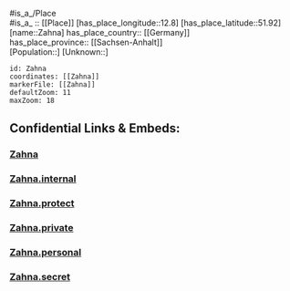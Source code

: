 ﻿---
location: [51.92,12.8] 
mapzoom: [7,12] 
mapmarker: city 
type: City
tags:
- geo/City


SpocWebEntityId: 35770
isDeleted: false
confidential: public

---
#is_a_/Place  
#is_a_ :: [[Place]] 
[has_place_longitude::12.8] 
[has_place_latitude::51.92] 
[name::Zahna] 
has_place_country:: [[Germany]]  
has_place_province:: [[Sachsen-Anhalt]]  
[Population::] 
[Unknown::] 


```leaflet
id: Zahna
coordinates: [[Zahna]] 
markerFile: [[Zahna]] 
defaultZoom: 11 
maxZoom: 18
```


## Confidential Links & Embeds: 

### [Zahna](/_public/Earth/Continent/Europe/Europe~Central/Germany/Germany~East/Sachsen-Anhalt/counties~SA/Wittenberg/cities~Wittenberg/Zahna-Elster/City/Zahna.md) 

### [Zahna.internal](/_internal/Earth/Continent/Europe/Europe~Central/Germany/Germany~East/Sachsen-Anhalt/counties~SA/Wittenberg/cities~Wittenberg/Zahna-Elster/City/Zahna.internal.md) 

### [Zahna.protect](/_protect/Earth/Continent/Europe/Europe~Central/Germany/Germany~East/Sachsen-Anhalt/counties~SA/Wittenberg/cities~Wittenberg/Zahna-Elster/City/Zahna.protect.md) 

### [Zahna.private](/_private/Earth/Continent/Europe/Europe~Central/Germany/Germany~East/Sachsen-Anhalt/counties~SA/Wittenberg/cities~Wittenberg/Zahna-Elster/City/Zahna.private.md) 

### [Zahna.personal](/_personal/Earth/Continent/Europe/Europe~Central/Germany/Germany~East/Sachsen-Anhalt/counties~SA/Wittenberg/cities~Wittenberg/Zahna-Elster/City/Zahna.personal.md) 

### [Zahna.secret](/_secret/Earth/Continent/Europe/Europe~Central/Germany/Germany~East/Sachsen-Anhalt/counties~SA/Wittenberg/cities~Wittenberg/Zahna-Elster/City/Zahna.secret.md) 
